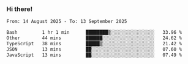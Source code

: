 ### Hi there!

<!--START_SECTION:waka-->

```txt
From: 14 August 2025 - To: 13 September 2025

Bash         1 hr 1 min      ████████▒░░░░░░░░░░░░░░░░   33.96 %
Other        44 mins         ██████░░░░░░░░░░░░░░░░░░░   24.62 %
TypeScript   38 mins         █████▒░░░░░░░░░░░░░░░░░░░   21.42 %
JSON         13 mins         ██░░░░░░░░░░░░░░░░░░░░░░░   07.60 %
JavaScript   13 mins         ██░░░░░░░░░░░░░░░░░░░░░░░   07.49 %
```

<!--END_SECTION:waka-->
